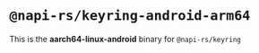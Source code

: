 # `@napi-rs/keyring-android-arm64`

This is the **aarch64-linux-android** binary for `@napi-rs/keyring`
